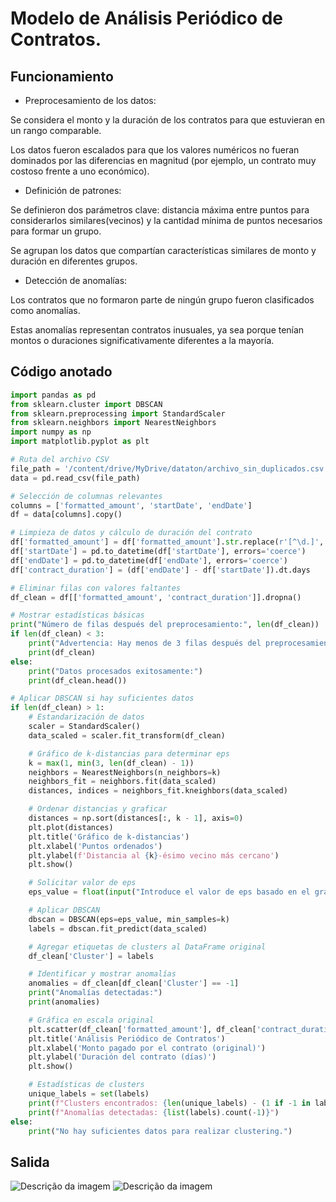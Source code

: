 <h1>Modelo de Análisis Periódico de Contratos.</h1>

<h2> Funcionamiento </h2>

* Preprocesamiento de los datos:

Se considera el monto y la duración de los contratos para que estuvieran en un rango comparable.

Los datos fueron escalados para que los valores numéricos no fueran dominados por las diferencias en magnitud (por ejemplo, un contrato muy costoso frente a uno económico).

* Definición de patrones:

Se definieron dos parámetros clave: distancia máxima entre puntos para considerarlos similares(vecinos) y la cantidad mínima de puntos necesarios para formar un grupo.

Se agrupan los datos que compartían características similares de monto y duración en diferentes grupos.

* Detección de anomalías:

Los contratos que no formaron parte de ningún grupo fueron clasificados como anomalías.

Estas anomalías representan contratos inusuales, ya sea porque tenían montos o duraciones significativamente diferentes a la mayoría.

<h2> Código anotado </h2>

```python
import pandas as pd
from sklearn.cluster import DBSCAN
from sklearn.preprocessing import StandardScaler
from sklearn.neighbors import NearestNeighbors
import numpy as np
import matplotlib.pyplot as plt

# Ruta del archivo CSV
file_path = '/content/drive/MyDrive/dataton/archivo_sin_duplicados.csv'
data = pd.read_csv(file_path)

# Selección de columnas relevantes
columns = ['formatted_amount', 'startDate', 'endDate']
df = data[columns].copy()

# Limpieza de datos y cálculo de duración del contrato
df['formatted_amount'] = df['formatted_amount'].str.replace(r'[^\d.]', '', regex=True).astype(float)
df['startDate'] = pd.to_datetime(df['startDate'], errors='coerce')
df['endDate'] = pd.to_datetime(df['endDate'], errors='coerce')
df['contract_duration'] = (df['endDate'] - df['startDate']).dt.days

# Eliminar filas con valores faltantes
df_clean = df[['formatted_amount', 'contract_duration']].dropna()

# Mostrar estadísticas básicas
print("Número de filas después del preprocesamiento:", len(df_clean))
if len(df_clean) < 3:
    print("Advertencia: Hay menos de 3 filas después del preprocesamiento. Considera revisar los datos.")
    print(df_clean)
else:
    print("Datos procesados exitosamente:")
    print(df_clean.head())

# Aplicar DBSCAN si hay suficientes datos
if len(df_clean) > 1:
    # Estandarización de datos
    scaler = StandardScaler()
    data_scaled = scaler.fit_transform(df_clean)

    # Gráfico de k-distancias para determinar eps
    k = max(1, min(3, len(df_clean) - 1))
    neighbors = NearestNeighbors(n_neighbors=k)
    neighbors_fit = neighbors.fit(data_scaled)
    distances, indices = neighbors_fit.kneighbors(data_scaled)

    # Ordenar distancias y graficar
    distances = np.sort(distances[:, k - 1], axis=0)
    plt.plot(distances)
    plt.title('Gráfico de k-distancias')
    plt.xlabel('Puntos ordenados')
    plt.ylabel(f'Distancia al {k}-ésimo vecino más cercano')
    plt.show()

    # Solicitar valor de eps
    eps_value = float(input("Introduce el valor de eps basado en el gráfico de k-distancias: "))

    # Aplicar DBSCAN
    dbscan = DBSCAN(eps=eps_value, min_samples=k)
    labels = dbscan.fit_predict(data_scaled)

    # Agregar etiquetas de clusters al DataFrame original
    df_clean['Cluster'] = labels

    # Identificar y mostrar anomalías
    anomalies = df_clean[df_clean['Cluster'] == -1]
    print("Anomalías detectadas:")
    print(anomalies)

    # Gráfica en escala original
    plt.scatter(df_clean['formatted_amount'], df_clean['contract_duration'], c=labels, cmap='viridis', marker='o')
    plt.title('Análisis Periódico de Contratos')
    plt.xlabel('Monto pagado por el contrato (original)')
    plt.ylabel('Duración del contrato (días)')
    plt.show()

    # Estadísticas de clusters
    unique_labels = set(labels)
    print(f"Clusters encontrados: {len(unique_labels) - (1 if -1 in labels else 0)}")
    print(f"Anomalías detectadas: {list(labels).count(-1)}")
else:
    print("No hay suficientes datos para realizar clustering.")

```
<h2>Salida </h2>

<img src="Captura de Tela 2024-12-08 às 17.13.18.png" alt="Descrição da imagem" style="max-width:100%; height:auto;">
<img src="Captura de Tela 2024-12-08 às 17.13.50.png" alt="Descrição da imagem" style="max-width:100%; height:auto;">

